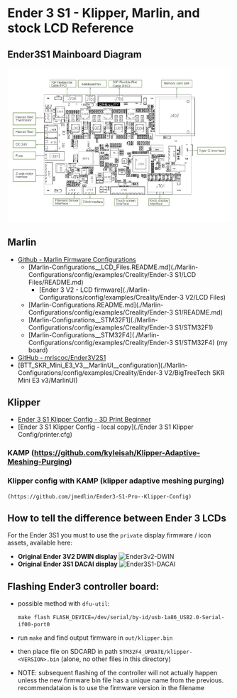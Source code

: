 # Ender 3 S1 - Klipper, Marlin, and stock LCD Reference

## Ender3S1 Mainboard Diagram
![Ender3S1 Mainboard Diagram](./BoardDiagram.jpg)

## Marlin
  + [Github - Marlin Firmware Configurations](https://github.com/MarlinFirmware/Configurations)
    + [Marlin-Configurations__LCD_Files.README.md](./Marlin-Configurations/config/examples/Creality/Ender-3 S1/LCD Files/README.md)
      + [Ender 3 V2 - LCD firmware](./Marlin-Configurations/config/examples/Creality/Ender-3 V2/LCD Files)
    + [Marlin-Configurations.README.md](./Marlin-Configurations/config/examples/Creality/Ender-3 S1/README.md)
    + [Marlin-Configurations__STM32F1](./Marlin-Configurations/config/examples/Creality/Ender-3 S1/STM32F1)
    + [Marlin-Configurations__STM32F4](./Marlin-Configurations/config/examples/Creality/Ender-3 S1/STM32F4) (my board)
  + [GitHub - mriscoc/Ender3V2S1](https://github.com/mriscoc/Ender3V2S1/wiki/How-to-install-the-firmware)
  + [BTT_SKR_Mini_E3_V3__MarlinUI__configuration](./Marlin-Configurations/config/examples/Creality/Ender-3 V2/BigTreeTech SKR Mini E3 v3/MarlinUI)

## Klipper
  + [Ender 3 S1 Klipper Config - 3D Print Beginner](https://3dprintbeginner.com/wp-content/uploads/2022/02/Ender-3-S1-Klipper-Config-1.zip)
  + [Ender 3 S1 Klipper Config - local copy](./Ender 3 S1 Klipper Config/printer.cfg)

  ### KAMP (https://github.com/kyleisah/Klipper-Adaptive-Meshing-Purging)

  ### Klipper config with KAMP (klipper adaptive meshing purging)
    (https://github.com/jmedlin/Ender3-S1-Pro--Klipper-Config)


## How to tell the difference between Ender 3 LCDs
  For the Ender 3S1 you must to use the `private` display firmware / icon assets, available here:
  + **Original Ender 3V2 DWIN display**
    ![Ender3v2-DWIN](https://user-images.githubusercontent.com/2745567/156829365-a58a3afc-77e3-40b9-9e16-5edfe3073de8.jpg)
  + **Original Ender 3S1 DACAI display**
    ![Ender3S1-DACAI](https://user-images.githubusercontent.com/2745567/156829472-2c38a4ab-bdde-4c21-b78f-a30692c96500.jpg)




## Flashing Ender3 controller board:

  + possible method with `dfu-util`:
    ```
    make flash FLASH_DEVICE=/dev/serial/by-id/usb-1a86_USB2.0-Serial-if00-port0
    ```

  + run `make` and find output firmware in `out/klipper.bin`
  + then place file on SDCARD in path `STM32F4_UPDATE/klipper-<VERSION>.bin`  (alone, no other files in this directory)
  + NOTE: subsequent flashing of the controller will not actually happen unless the new firmware bin file has a unique name from the previous.  recommendataion is to use the firmware version in the filename


